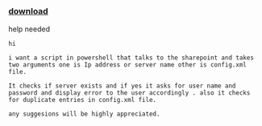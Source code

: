 ﻿---
pid:            2304
poster:         Jaspreet singh
title:          
date:           2010-10-15 11:07:48
format:         posh
parent:         0
parent:         0

---

# 

### [download](2304.ps1)

help needed

```posh
hi	

i want a script in powershell that talks to the sharepoint and takes two arguments one is Ip address or server name other is config.xml file.

It checks if server exists and if yes it asks for user name and password and display error to the user accordingly . also it checks for duplicate entries in config.xml file.

any suggesions will be highly appreciated.
```
